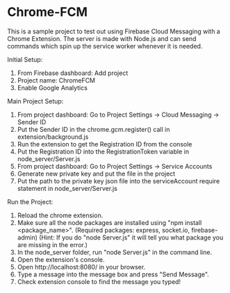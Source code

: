 # Chrome-FCM
This is a sample project to test out using Firebase Cloud Messaging with a Chrome Extension. The server is made with Node.js and can send commands which spin up the service worker whenever it is needed.

Initial Setup:
1.	From Firebase dashboard: Add project
2.	Project name: ChromeFCM
3.	Enable Google Analytics

Main Project Setup:
1. From project dashboard: Go to Project Settings -> Cloud Messaging -> Sender ID
2. Put the Sender ID in the chrome.gcm.register() call in extension/background.js
3. Run the extension to get the Registration ID from the console
4. Put the Registration ID into the RegistrationToken variable in node_server/Server.js
5. From project dashboard: Go to Project Settings -> Service Accounts
6. Generate new private key and put the file in the project
7. Put the path to the private key json file into the serviceAccount require statement in node_server/Server.js

Run the Project:
1. Reload the chrome extension.
2. Make sure all the node packages are installed using "npm install <package_name>".
    (Required packages: express, socket.io, firebase-admin)
		(Hint: If you do "node Server.js" it will tell you what package you are missing in the error.)
3. In the node_server folder, run "node Server.js" in the command line.
4. Open the extension's console.
5. Open http://localhost:8080/ in your browser.
6. Type a message into the message box and press "Send Message".
7. Check extension console to find the message you typed!

